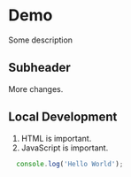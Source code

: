 # Demo 

Some description

## Subheader

More changes. 

## Local Development 

1. HTML is important. 
2. JavaScript is important. 
```js
  console.log('Hello World');
```

